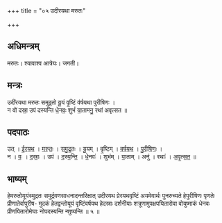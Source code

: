 +++
title = "०५ उदीरयथा मरुतः"

+++
## अधिमन्त्रम्
मरुतः। श्यावाश्व आत्रेयः। जगती।

## मन्त्रः
उदी॑रयथा मरुतः समुद्र॒तो यू॒यं वृ॒ष्टिं व॑र्षयथा पुरीषिणः ।  
न वो॑ दस्रा॒ उप॑ दस्यन्ति धे॒नवः॒ शुभं॑ या॒तामनु॒ रथा॑ अवृत्सत ॥

## पदपाठः
उत् । ई॒र॒य॒थ॒ । म॒रु॒तः॒ । स॒मु॒द्र॒तः । यू॒यम् । वृ॒ष्टिम् । व॒र्ष॒य॒थ॒ । पु॒री॒षि॒णः॒ ।  
न । वः॒ । द॒स्राः॒ । उप॑ । द॒स्य॒न्ति॒ । धे॒नवः॑ । शुभ॑म् । या॒ताम् । अनु॑ । रथाः॑ । अ॒वृ॒त्स॒त॒ ॥

## भाष्यम्
हेमरुतोयूयंस्मुद्रतः समुर्द्रवणसाधनादन्तरिक्षात् उदीरयथ प्रेरयथवृष्टिं अयमेवार्थः पुनरुच्यते हेपुरीषिणः पृणतेः प्रीणातेर्वापुरीष- मुदकं हेतद्वन्तोयूयं वृष्टिंवर्षयथ हेदस्राः दर्शनीयाः शत्रूणामुपक्षपयितारोवा वोयुष्माकं धेनवः प्रीणयितारोमेघाः नोपदस्यन्ति न्शुष्यन्ति ॥ ५ ॥